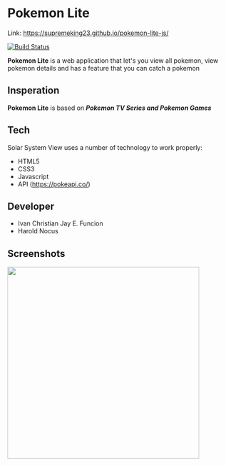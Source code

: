 

# Pokemon Lite

[comment]: <> (a reference style link.)
Link: https://supremeking23.github.io/pokemon-lite-js/

[![Build Status](https://travis-ci.org/joemccann/dillinger.svg?branch=master)](https://travis-ci.org/joemccann/dillinger)

**Pokemon Lite** is a web application that let's you view all pokemon, view pokemon details and has a feature that you can catch a pokemon



## Insperation
__Pokemon Lite__ is based on __*Pokemon TV Series and Pokemon Games*__ 



## Tech 

Solar System View uses a number of technology to work properly:

* HTML5
* CSS3
* Javascript
* API (https://pokeapi.co/)


## Developer
* Ivan Christian Jay E. Funcion
* Harold Nocus

## Screenshots

<img src="PokemonRecord.gif" width="430px" height="">

